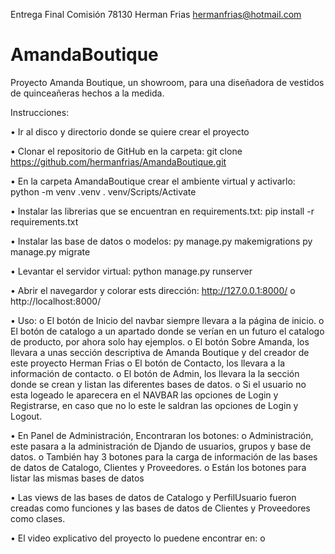 ﻿Entrega Final
Comisión 78130
Herman Frias
hermanfrias@hotmail.com


# AmandaBoutique
Proyecto Amanda Boutique, un showroom, para una diseñadora de vestidos de quinceañeras hechos a la medida.

Instrucciones:

• Ir al disco y directorio donde se quiere crear el proyecto

• Clonar el repositorio de GitHub en la carpeta:
git clone https://github.com/hermanfrias/AmandaBoutique.git

• En la carpeta AmandaBoutique crear el ambiente virtual y activarlo:
python -m venv .venv .
venv/Scripts/Activate

• Instalar las librerias que se encuentran en requirements.txt:
pip install -r requirements.txt

• Instalar las base de datos o modelos:
py manage.py makemigrations
py manage.py migrate 

• Levantar el servidor virtual:
python manage.py runserver

• Abrir el navegardor y colorar ests dirección:
http://127.0.0.1:8000/ o http://localhost:8000/

• Uso:
    o El botón de Inicio del navbar siempre llevara a la página de inicio.
    o El botón de catalogo a un apartado donde se verían en un futuro el catalogo de producto, por ahora solo hay ejemplos.
    o El botón Sobre Amanda, los llevara a unas sección descriptiva de Amanda Boutique y del creador de este proyecto Herman Frias
    o El botón de Contacto, los llevara a la información de contacto.
    o El botón de Admin, los llevara la la sección donde se crean y listan las diferentes bases de datos.
    o Si el usuario no esta logeado le aparecera en el NAVBAR las opciones de Login y Registrarse, en caso que no lo este le saldran las opciones de Login y Logout.

• En Panel de Administración, Encontraran los botones:
    o Administración, este pasara a la administración de Djando de usuarios, grupos y base de datos.
    o También hay 3 botones para la carga de información de las bases de datos de Catalogo, Clientes y Proveedores.
    o Están los botones para listar las mismas bases de datos

• Las views de las bases de datos de Catalogo y PerfilUsuario fueron creadas como funciones y las bases de datos de Clientes y Proveedores como clases.

• El video explicativo del proyecto lo puedene encontrar en:
    o 


